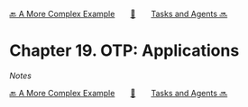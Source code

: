 [🔙 A More Complex Example][previous-chapter]&nbsp;&nbsp;&nbsp;&nbsp;&nbsp;&nbsp;&nbsp;[🏡][readme]&nbsp;&nbsp;&nbsp;&nbsp;&nbsp;&nbsp;&nbsp;[Tasks and Agents 🔜][upcoming-chapter]

# Chapter 19. OTP: Applications

_Notes_

[🔙 A More Complex Example][previous-chapter]&nbsp;&nbsp;&nbsp;&nbsp;&nbsp;&nbsp;&nbsp;[🏡][readme]&nbsp;&nbsp;&nbsp;&nbsp;&nbsp;&nbsp;&nbsp;[Tasks and Agents 🔜][upcoming-chapter]

[readme]: README.md
[previous-chapter]: ch18-a-more-complex-example.md
[upcoming-chapter]: ch20-tasks-and-agents.md
